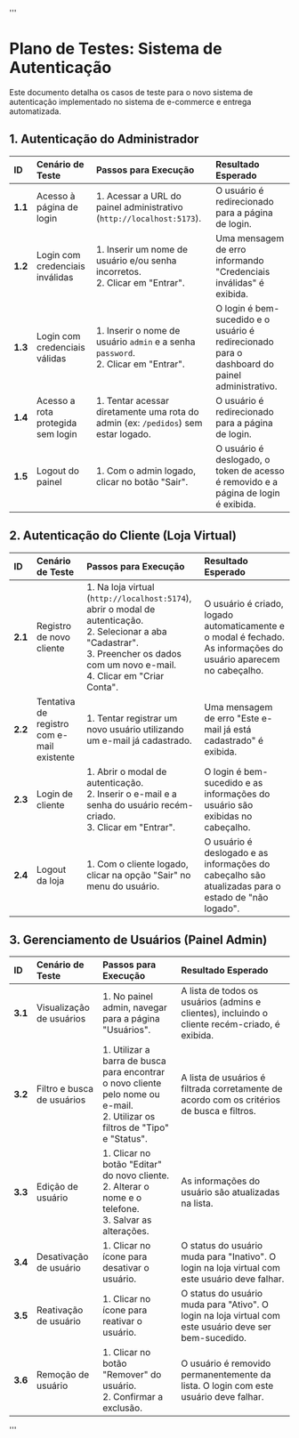 '''
# Plano de Testes: Sistema de Autenticação

Este documento detalha os casos de teste para o novo sistema de autenticação implementado no sistema de e-commerce e entrega automatizada.

## 1. Autenticação do Administrador

| ID | Cenário de Teste | Passos para Execução | Resultado Esperado |
| :--- | :--- | :--- | :--- |
| **1.1** | Acesso à página de login | 1. Acessar a URL do painel administrativo (`http://localhost:5173`). | O usuário é redirecionado para a página de login. |
| **1.2** | Login com credenciais inválidas | 1. Inserir um nome de usuário e/ou senha incorretos. <br> 2. Clicar em "Entrar". | Uma mensagem de erro informando "Credenciais inválidas" é exibida. |
| **1.3** | Login com credenciais válidas | 1. Inserir o nome de usuário `admin` e a senha `password`. <br> 2. Clicar em "Entrar". | O login é bem-sucedido e o usuário é redirecionado para o dashboard do painel administrativo. |
| **1.4** | Acesso a rota protegida sem login | 1. Tentar acessar diretamente uma rota do admin (ex: `/pedidos`) sem estar logado. | O usuário é redirecionado para a página de login. |
| **1.5** | Logout do painel | 1. Com o admin logado, clicar no botão "Sair". | O usuário é deslogado, o token de acesso é removido e a página de login é exibida. |

## 2. Autenticação do Cliente (Loja Virtual)

| ID | Cenário de Teste | Passos para Execução | Resultado Esperado |
| :--- | :--- | :--- | :--- |
| **2.1** | Registro de novo cliente | 1. Na loja virtual (`http://localhost:5174`), abrir o modal de autenticação. <br> 2. Selecionar a aba "Cadastrar". <br> 3. Preencher os dados com um novo e-mail. <br> 4. Clicar em "Criar Conta". | O usuário é criado, logado automaticamente e o modal é fechado. As informações do usuário aparecem no cabeçalho. |
| **2.2** | Tentativa de registro com e-mail existente | 1. Tentar registrar um novo usuário utilizando um e-mail já cadastrado. | Uma mensagem de erro "Este e-mail já está cadastrado" é exibida. |
| **2.3** | Login de cliente | 1. Abrir o modal de autenticação. <br> 2. Inserir o e-mail e a senha do usuário recém-criado. <br> 3. Clicar em "Entrar". | O login é bem-sucedido e as informações do usuário são exibidas no cabeçalho. |
| **2.4** | Logout da loja | 1. Com o cliente logado, clicar na opção "Sair" no menu do usuário. | O usuário é deslogado e as informações do cabeçalho são atualizadas para o estado de "não logado". |

## 3. Gerenciamento de Usuários (Painel Admin)

| ID | Cenário de Teste | Passos para Execução | Resultado Esperado |
| :--- | :--- | :--- | :--- |
| **3.1** | Visualização de usuários | 1. No painel admin, navegar para a página "Usuários". | A lista de todos os usuários (admins e clientes), incluindo o cliente recém-criado, é exibida. |
| **3.2** | Filtro e busca de usuários | 1. Utilizar a barra de busca para encontrar o novo cliente pelo nome ou e-mail. <br> 2. Utilizar os filtros de "Tipo" e "Status". | A lista de usuários é filtrada corretamente de acordo com os critérios de busca e filtros. |
| **3.3** | Edição de usuário | 1. Clicar no botão "Editar" do novo cliente. <br> 2. Alterar o nome e o telefone. <br> 3. Salvar as alterações. | As informações do usuário são atualizadas na lista. |
| **3.4** | Desativação de usuário | 1. Clicar no ícone para desativar o usuário. | O status do usuário muda para "Inativo". O login na loja virtual com este usuário deve falhar. |
| **3.5** | Reativação de usuário | 1. Clicar no ícone para reativar o usuário. | O status do usuário muda para "Ativo". O login na loja virtual com este usuário deve ser bem-sucedido. |
| **3.6** | Remoção de usuário | 1. Clicar no botão "Remover" do usuário. <br> 2. Confirmar a exclusão. | O usuário é removido permanentemente da lista. O login com este usuário deve falhar. |

'''
